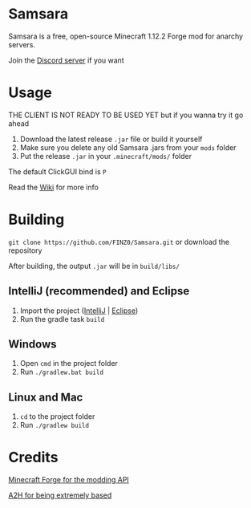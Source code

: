 # Samsara

Samsara is a free, open-source Minecraft 1.12.2 Forge mod for anarchy servers.

Join the [Discord server](https://discord.gg/eG4YWkRe) if you want

# Usage
THE CLIENT IS NOT READY TO BE USED YET but if you wanna try it go ahead

1. Download the latest release `.jar` file or build it yourself
2. Make sure you delete any old Samsara .jars from your `mods` folder
3. Put the release `.jar` in your `.minecraft/mods/` folder

The default ClickGUI bind is `P`

Read the [Wiki]() for more info

# Building
`git clone https://github.com/FINZ0/Samsara.git` or download the repository

After building, the output `.jar` will be in `build/libs/`

## IntelliJ (recommended) and Eclipse

1. Import the project ([IntelliJ](https://www.jetbrains.com/help/idea/gradle.html#gradle_jvm) | [Eclipse](https://stackoverflow.com/questions/10722773/import-existing-gradle-git-project-into-eclipse))
2. Run the gradle task `build`

## Windows
1. Open `cmd` in the project folder
2. Run `./gradlew.bat build`

## Linux and Mac
1. `cd` to the project folder
2. Run `./gradlew build`

# Credits

[Minecraft Forge for the modding API](https://files.minecraftforge.net/)

[A2H for being extremely based](https://github.com/B2H990)
